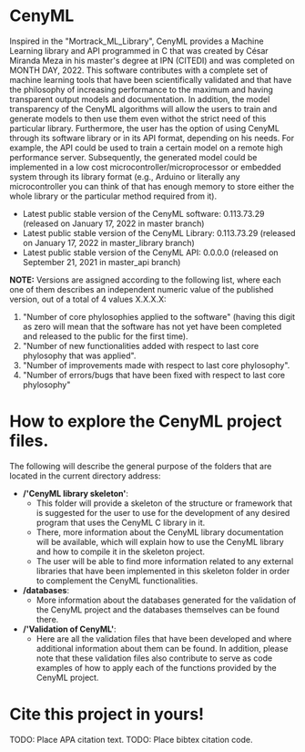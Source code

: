 # CenyML
Inspired in the "Mortrack_ML_Library", CenyML provides a Machine Learning library and API programmed in C that was created by César Miranda Meza in his master's degree at IPN (CITEDI) and was completed on MONTH DAY, 2022. This software contributes with a complete set of machine learning tools that have been scientifically validated and that have the philosophy of increasing performance to the maximum and having transparent output models and documentation. In addition, the model transparency of the CenyML algorithms will allow the users to train and generate models to then use them even withot the strict need of this particular library. Furthermore, the user has the option of using CenyML through its software library or in its API format, depending on his needs. For example, the API could be used to train a certain model on a remote high performance server. Subsequently, the generated model could be implemented in a low cost microcontroller/microprocessor or embedded system through its library format (e.g., Arduino or literally any microcontroller you can think of that has enough memory to store either the whole library or the particular method required from it).

- Latest public stable version of the CenyML software: 0.113.73.29 (released on January 17, 2022 in master branch)
- Latest public stable version of the CenyML Library: 0.113.73.29 (released on January 17, 2022 in master_library branch)
- Latest public stable version of the CenyML API: 0.0.0.0 (released on September 21, 2021 in master_api branch)

**NOTE:** Versions are assigned according to the following list, where each one of them describes an independent numeric value of the published version, out of a total of 4 values X.X.X.X:

1. "Number of core phylosophies applied to the software" (having this digit as zero will mean that the software has not yet have been completed and released to the public for the first time).
2. "Number of new functionalities added with respect to last core phylosophy that was applied".
3. "Number of improvements made with respect to last core phylosophy".
4. "Number of errors/bugs that have been fixed with respect to last core phylosophy"

# How to explore the CenyML project files.
The following will describe the general purpose of the folders that are located in the current directory address:

- **/'CenyML library skeleton'**:
    - This folder will provide a skeleton of the structure or framework that is suggested for the user to use for the development of any desired program that uses the CenyML C library in it.
    - There, more information about the CenyML library documentation will be available, which will explain how to use the CenyML library and how to compile it in the skeleton project.
    - The user will be able to find more information related to any external libraries that have been implemented in this skeleton folder in order to complement the CenyML functionalities.
- **/databases**:
    - More information about the databases generated for the validation of the CenyML project and the databases themselves can be found there.
- **/'Validation of CenyML'**:
    - Here are all the validation files that have been developed and where additional information about them can be found. In addition, please note that these validation files also contribute to serve as code examples of how to apply each of the functions provided by the CenyML project.

# Cite this project in yours!
TODO: Place APA citation text.
TODO: Place bibtex citation code.
